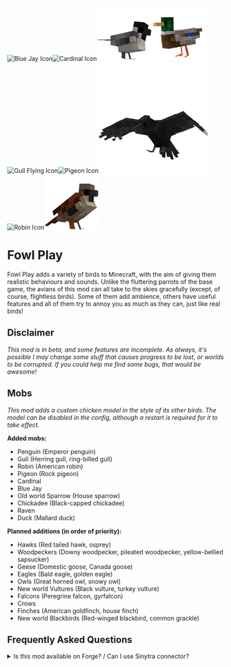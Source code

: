 <img src="https://raw.githubusercontent.com/aqariio/Fowl-Play/main/src/main/resources/assets/fowlplay/blue_jay_icon.png" alt="Blue Jay Icon"><img src="https://raw.githubusercontent.com/aqariio/Fowl-Play/main/src/main/resources/assets/fowlplay/cardinal_icon.png" alt="Cardinal Icon"><img src="https://raw.githubusercontent.com/aqariio/Fowl-Play/main/src/main/resources/assets/fowlplay/chickadee_icon.png" alt="Chickadee Icon"><img src="https://raw.githubusercontent.com/aqariio/Fowl-Play/main/src/main/resources/assets/fowlplay/duck_icon.png" alt="Duck Icon"><img src="https://raw.githubusercontent.com/aqariio/Fowl-Play/main/src/main/resources/assets/fowlplay/gull_flying_icon.png" alt="Gull Flying Icon"><img src="https://raw.githubusercontent.com/aqariio/Fowl-Play/main/src/main/resources/assets/fowlplay/pigeon_icon.png" alt="Pigeon Icon"><img src="https://raw.githubusercontent.com/aqariio/Fowl-Play/main/src/main/resources/assets/fowlplay/raven_flying_icon.png" alt="Raven Flying Icon"><img src="https://raw.githubusercontent.com/aqariio/Fowl-Play/main/src/main/resources/assets/fowlplay/robin_icon.png" alt="Robin Icon"><img src="https://raw.githubusercontent.com/aqariio/Fowl-Play/main/src/main/resources/assets/fowlplay/sparrow_icon.png" alt="Sparrow Icon">

# Fowl Play

Fowl Play adds a variety of birds to Minecraft, with the aim of giving them realistic behaviours and sounds. Unlike the fluttering parrots of the base game, the avians of this mod can all take to the skies gracefully (except, of course, flightless birds). Some of them add ambience, others have useful features and all of them try to annoy you as much as they can, just like real birds!

## Disclaimer

_This mod is in beta, and some features are incomplete. As always, it's possible I may change some stuff that causes progress to be lost, or worlds to be corrupted. If you could help me find some bugs, that would be awesome!_

## Mobs

_This mod adds a custom chicken model in the style of its other birds. The model can be disabled in the config, although a restart is required for it to take effect._

**Added mobs:**

- Penguin (Emperor penguin)
- Gull (Herring gull, ring-billed gull)
- Robin (American robin)
- Pigeon (Rock pigeon)
- Cardinal
- Blue Jay
- Old world Sparrow (House sparrow)
- Chickadee (Black-capped chickadee)
- Raven
- Duck (Mallard duck)

**Planned additions (in order of priority):**

- Hawks (Red tailed hawk, osprey)
- Woodpeckers (Downy woodpecker, pileated woodpecker, yellow-bellied sapsucker)
- Geese (Domestic goose, Canada goose)
- Eagles (Bald eagle, golden eagle)
- Owls (Great horned owl, snowy owl)
- New world Vultures (Black vulture, turkey vulture)
- Falcons (Peregrine falcon, gyrfalcon)
- Crows
- Finches (American goldfinch, house finch)
- New world Blackbirds (Red-winged blackbird, common grackle)

## Frequently Asked Questions

<details>
<summary>Is this mod available on Forge? / Can I use Sinytra connector?</summary>

This mod currently does not have a Forge version. To use Sinytra connector, you must use a version under my [GitHub releases](https://github.com/aqariio/Fowl-Play/releases). This is because the normal release will crash when using Sinytra. Additionally, if you are using the 1.21 version of the mod with Sinytra connector, mobs will no longer be able to move in water. To fix this, you will need https://github.com/unilock/sinytra1343. ([Link to releases page](https://github.com/unilock/sinytra1343/releases))

Forge support is planned for the future, but it is not a priority at the moment, as I want to focus on adding new features and fixing bugs. If you would like to port the mod, you are completely free to do so! Just make sure to credit me and link back to this page, of course. 

</details>